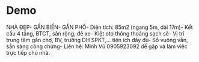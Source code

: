 # Demo
NHÀ ĐẸP- GẦN BIỂN- GẦN PHỐ- Diện tích: 85m2 (ngang 5m, dài 17m)- Kết cấu 4 tầng, BTCT, sân rộng, để xe- Kiệt oto thông thoáng sạch sẽ- Vị trí trung tâm gần chợ, BV, trường DH SPKT,… tiện ích đầy đủ- Sổ vuông vắn, sẵn sàng công chứng- Liên hệ: Minh Vũ 0905923092 để gặp và làm việc trực tiếp chủ nhà.
